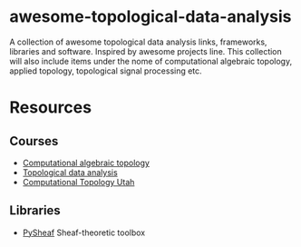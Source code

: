 # awesome-topological-data-analysis
A collection of awesome topological data analysis links, frameworks, libraries and software. Inspired by awesome projects line. This collection will also include items under the nome of computational algebraic topology, applied topology, topological signal processing etc.

# Resources

## Courses

* [Computational algebraic topology](http://www.drmichaelrobinson.net/math496spring2016.html)
* [Topological data analysis](http://www-pequan.lip6.fr/~tierny/topologicalDataAnalysisClass.html)
* [Computational Topology Utah](http://www.sci.utah.edu/~pascucci/classes/2013_spring/)

## Libraries

* [PySheaf](https://github.com/kb1dds/pysheaf) Sheaf-theoretic toolbox
